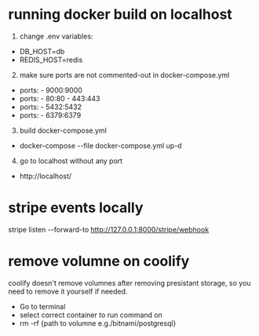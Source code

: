 # running docker build on localhost

1. change .env variables:

- DB_HOST=db
- REDIS_HOST=redis

2. make sure ports are not commented-out in docker-compose.yml

- ports: - 9000:9000
- ports: - 80:80 - 443:443
- ports: - 5432:5432
- ports: - 6379:6379

3. build docker-compose.yml

- docker-compose --file docker-compose.yml up-d

4. go to localhost without any port

- http://localhost/

# stripe events locally

stripe listen --forward-to http://127.0.0.1:8000/stripe/webhook

# remove volumne on coolify

coolify doesn't remove volumnes after removing presistant storage, so you need to remove it yourself if needed.

- Go to terminal
- select correct container to run command on
- rm -rf {path to volumne e.g./bitnami/postgresql}
